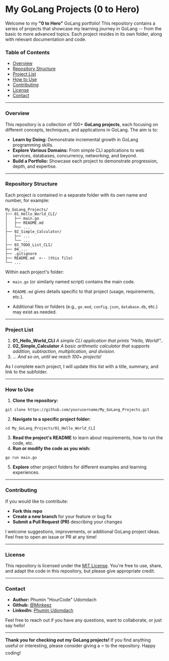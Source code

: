 # My GoLang Projects (0 to Hero)
Welcome to my **"0 to Hero"** GoLang portfolio! This repository contains a series of projects that showcase my learning journey in GoLang -- from the basic to more advanced topics. Each project resides in its own folder, along with relevant documentation and code.

### Table of Contents

- [Overview](#Overview)
- [Repository Structure](#Repository-Structure)
- [Project List](#Project-List)
- [How to Use](#How-to-Use)
- [Contributing](#Contributing)
- [License](#License)
- [Contact](#Contact)

---

### Overview
This repository is a collection of 100+ **GoLang projects**, each focusing on different concepts, techniques, and applications in GoLang. The aim is to:
- **Learn by Doing:** Demonstrate incremental growth in GoLang programming skills.
- **Explore Various Domains:** From simple CLI applications to web services, databases, concurrency, networking, and beyond.
- **Build a Portfolio:** Showcase each project to demonstrate progression, depth, and expertise.

---

### Repository Structure
Each project is contained in a separate folder with its own name and number, for example:
```
My_GoLang_Projects/
├── 01_Hello_World_CLI/
│   ├── main.go
│   ├── README.md
│   └── ...
├── 02_Simple_Calculator/
│   ├── ...
│   └── ...
├── 03_TODO_List_CLI/
├── 04_...
├── .gitignore
├── README.md  <-- (this file)
└── ...
```

Within each project's folder:
- `main.go` (or similarly named script) contains the main code.

- `README.md` gives details specific to that project (usage, requirements, etc.).

- Additional files or folders (e.g., `go.mod`, `config.json`, `database.db`, etc.) may exist as needed.

---

### Project List
1. **01_Hello_World_CLI**
   _A simple CLI application that prints "Hello, World!".._
2. **02_Simple_Calculator**
   _A basic arithmetic calculator that supports addition, subtraction, multiplication, and division._
3. ...
   _And so on, until we reach 100+ projects!_

As I complete each project, I will update this list with a title, summary, and link to the subfolder.

---

### How to Use
1. **Clone the repository:**
  ```
  git clone https://github.com/yourusername/My_GoLang_Projects.git
  ```
2. **Navigate to a specific project folder:**
  ```
  cd My_GoLang_Projects/01_Hello_World_CLI
  ```
3. **Read the project's README** to learn about requirements, how to run the code, etc.
4. **Run or modify the code as you wish:**
  ```
  go run main.go
  ```
5. **Explore** other project folders for different examples and learning experiences.

---

### Contributing
If you would like to contribute:
- **Fork this repo**
- **Create a new branch** for your feature or bug fix
- **Submit a Pull Request (PR)** describing your changes

I welcome suggestions, improvements, or additional GoLang project ideas. Feel free to open an issue or PR at any time!

---

### License

This repository is licensed under the [MIT License](LICENSE). You're free to use, share, and adapt the code in this repository, but please give appropriate credit.

---

### Contact
- **Author:** Phumin "HourCode" Udomdach
- **Github:** [@Minkeez](https://github.com/Minkeez)
- **LinkedIn:** [Phumin Udomdach](https://www.linkedin.com/in/phumin-udomdach-23024527b/)

Feel free to reach out if you have any questions, want to collaborate, or just say hello!

---
**Thank you for checking out my GoLang projects!** If you find anything useful or interesting, please consider giving a ⭐ to the repository. Happy coding!